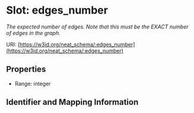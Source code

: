 # Slot: edges_number
_The expected number of edges. Note that this must be the EXACT number of edges in the graph._


URI: [https://w3id.org/neat_schema/:edges_number](https://w3id.org/neat_schema/:edges_number)



<!-- no inheritance hierarchy -->


## Properties

 * Range: integer



## Identifier and Mapping Information





